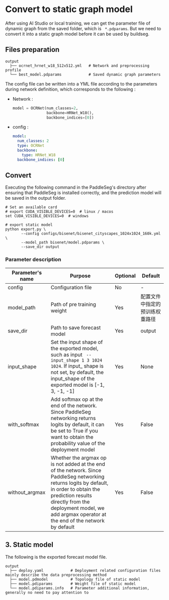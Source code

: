 # Convert to static graph model

After using AI Studio or local training, we can get the parameter file of dynamic graph from the saved folder, which is ` *.pdparams`. But we need to convert it into a static graph model before it can be used by buildseg.

## Files preparation

```shell
output
  ├── ocrnet_hrnet_w18_512x512.yml   # Network and preprocessing profile
  └── best_model.pdparams            # Saved dynamic graph parameters
```

The config file can be written into a YML file according to the parameters during network definition, which corresponds to the following :

- Network :

  ```python
  model = OCRNet(num_classes=2,
                 backbone=HRNet_W18(),
                 backbone_indices=[0])
  ```

- config :

  ```yaml
  model:
    num_classes: 2
    type: OCRNet
    backbone:
      type: HRNet_W18
    backbone_indices: [0]
  ```

## Convert

Executing the following command in the PaddleSeg's directory after ensuring that PaddleSeg is installed correctly, and the prediction model will be saved in the output folder.

```shell
# Set an available card
# export CUDA_VISIBLE_DEVICES=0  # linux / macos
set CUDA_VISIBLE_DEVICES=0  # windows

# export static model
python export.py \
       --config configs/bisenet/bisenet_cityscapes_1024x1024_160k.yml \
       --model_path bisenet/model.pdparams \
       --save_dir output
```

### Parameter description

| Parameter's name | Purpose                                                      | Optional | Default                        |
| ---------------- | ------------------------------------------------------------ | -------- | ------------------------------ |
| config           | Configuration file                                           | No       | -                              |
| model_path       | Path of pre training weight                                  | Yes      | 配置文件中指定的预训练权重路径 |
| save_dir         | Path to save forecast model                                  | Yes      | output                         |
| input_shape      | Set the input shape of the exported model, such as input ` --input_shape 1 3 1024 1024`. If input_ shape is not set, by default, the input_shape of the exported model is [-1, 3, -1, -1] | Yes      | None                           |
| with_softmax     | Add softmax op at the end of the network. Since PaddleSeg networking returns logits by default, it can be set to True if you want to obtain the probability value of the deployment model | Yes      | False                          |
| without_argmax   | Whether the argmax op is not added at the end of the network. Since PaddleSeg networking returns logits by default, in order to obtain the prediction results directly from the deployment model, we add argmax operator at the end of the network by default | Yes      | False                          |

## 3. Static model

The following is the exported forecast model file.

```shell
output
  ├── deploy.yaml            # Deployment related configuration files mainly describe the data preprocessing method
  ├── model.pdmodel          # Topology file of static model
  ├── model.pdiparams        # Weight file of static model
  └── model.pdiparams.info   # Parameter additional information, generally no need to pay attention to
```
